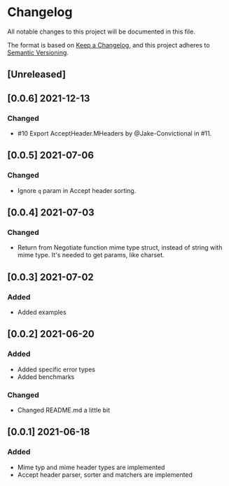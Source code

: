 # Changelog
All notable changes to this project will be documented in this file.

The format is based on [Keep a Changelog](https://keepachangelog.com/en/1.0.0/),
and this project adheres to [Semantic Versioning](https://semver.org/spec/v2.0.0.html).

## [Unreleased]

## [0.0.6] 2021-12-13
### Changed
- #10 Export AcceptHeader.MHeaders by @Jake-Convictional in #11.

## [0.0.5] 2021-07-06
### Changed
- Ignore `q` param in Accept header sorting.

## [0.0.4] 2021-07-03
### Changed
- Return from Negotiate function mime type struct, instead of string with mime type. It's needed to get params, like charset.

## [0.0.3] 2021-07-02
### Added
- Added examples

## [0.0.2] 2021-06-20
### Added
- Added specific error types
- Added benchmarks

### Changed
- Changed README.md a little bit

## [0.0.1] 2021-06-18
### Added
- Mime typ and mime header types are implemented
- Accept header parser, sorter and matchers are implemented

